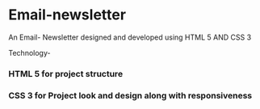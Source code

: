 # Email-newsletter
 An Email- Newsletter designed and developed using HTML 5 AND CSS 3

Technology-
### HTML 5 for project structure
### CSS 3 for Project look and design along with responsiveness
